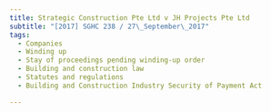 ```yaml
---
title: Strategic Construction Pte Ltd v JH Projects Pte Ltd 
subtitle: "[2017] SGHC 238 / 27\_September\_2017"
tags:
  - Companies
  - Winding up
  - Stay of proceedings pending winding-up order
  - Building and construction law
  - Statutes and regulations
  - Building and Construction Industry Security of Payment Act

---
```


